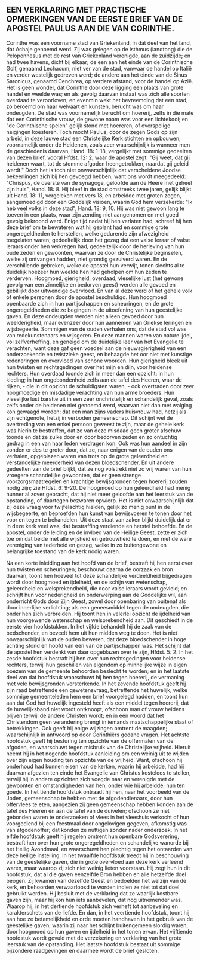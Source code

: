## EEN VERKLARING MET PRACTISCHE OPMERKINGEN VAN DE EERSTE BRIEF VAN DE APOSTEL PAULUS AAN DIE VAN CORINTHE.

Corinthe was een voorname stad van Griekenland, in dat deel van het land, dat Achaje genoemd werd. Zij was gelegen op de isthmus (landtong) die de Peloponnesus met de rest van Griekenland verenigde, aan de zuidzijde; en had twee havens, dicht bij elkaar; de een aan het einde van de Corinthische Golf, genaamd Lechacum, niet ver van de stad, vanwaar de handel op Italië en verder westelijk gedreven werd; de andere aan het einde van de Sinus Saronicus, genaamd Cenchrea, op verdere afstand, voor de handel op Azië. Het is geen wonder, dat Corinthe door deze ligging een plaats van grote handel en weelde was; en als gevolg daarvan instaat was zich alle soorten overdaad te veroorloven; en evenmin wekt het bevreemding dat een stad, zo beroemd om haar welvaart en kunsten, berucht was om haar ondeugden. 
De stad was voornamelijk berucht om hoererij, zelfs in die mate dat een Corinthische vrouw, de gewone naam was voor een lichtekooi; en "de Corinthische spelen" gelijk stond met hoereren, of overspelige neigingen koesteren. Toch mocht Paulus, door de zegen Gods op zijn arbeid, in deze lauwe stad een Christelijke Kerk stichten en opbouwen; voornamelijk onder de Heidenen, zoals zeer waarschijnlijk is wanneer men de geschiedenis daarvan, Hand. 18: 1-18, vergelijkt met sommige gedeelten van dezen brief, vooral Hfdst. 12: 2, waar de apostel zegt: "Gij weet, dat gij heidenen waart, tot de stomme afgoden heengetrokken, naardat gij geleid werdt." Doch het is toch niet onwaarschijnlijk dat verscheidene Joodse bekeerlingen zich bij hen gevoegd hebben, want ons wordt meegedeeld: "Chrispus, de overste van de synagoge, geloofde aan de Heere met geheel zijn huis", Hand. 18: 8. 
Hij bleef in de stad omstreeks twee jaren, gelijk blijkt uit Hand. 18: 11, vergeleken met vers 18, en arbeidde met groten zegen, aangemoedigd door een Goddelijk visioen, waarin God hem verzekerde: "Ik heb veel volks in deze stad", Hand. 18: 9, 10. Hij was niet gewoon lang te toeven in een plaats, waar zijn zending niet aangenomen en met goed gevolg bekroond werd.
Enige tijd nadat hij hen verlaten had, schreef hij hen deze brief om te bewateren wat hij geplant had en sommige grote ongeregeldheden te herstellen, welke gedurende zijn afwezigheid toegelaten waren; gedeeltelijk door het gezag dat een valse leraar of valse leraars onder hen verkregen had, gedeeltelijk door de herleving van hun oude zeden en gewoonten, waarvan ze door de Christelijke beginselen, welke zij ontvangen hadden, niet grondig gezuiverd waren. En de verschillende gebreken, welke de apostel hun verwijt, tonen slechts al te duidelijk hoezeer hun weelde hen had geholpen om hun zeden te verderven. Hoogmoed, gierigheid, overdaad, vleselijke lust (het gewone gevolg van een zinnelijke en bedorven geest) werden alle gevoed en gebillijkt door uitwendige overvloed. En van al deze werd óf het gehele volk óf enkele personen door de apostel beschuldigd. Hun hoogmoed openbaarde zich in hun partijschappen en scheuringen, en de grote ongeregeldheden die ze begingen in de uitoefening van hun geestelijke gaven. En deze ondeugden werden niet alleen gevoed door hun weelderigheid, maar evenzeer door hun aannemen van Griekse leringen en wijsbegeerte. 
Sommigen van de ouden verhalen ons, dat de stad vol was van redekunstenaars en wijsgeren. En deze mannen waren van nature ijdel, vol zelfverheffing, en geneigd om de duidelijke leer van het Evangelie te verachten, want deze gaf geen voedsel aan de nieuwsgierigheid van een onderzoekende en twistzieke geest, en behaagde het oor niet met kunstige redeneringen en overvloed van schone woorden. Hun gierigheid bleek uit hun twisten en rechtsgedingen over het mijn en dijn, voor heidense rechters. Hun overdaad toonde zich in meer dan een opzicht: in hun kleding; in hun ongebondenheid zelfs aan de tafel des Heeren, waar de rijken, - die in dit opzicht de schuldigsten waren, - ook overtraden door zeer hoogmoedige en misdadige verachting van hun arme broeders. Hun vleselijke lust barstte uit in een zeer onchristelijk en schandelijk geval, zoals zelfs onder de heidenen niet genoemd werd, waarvan niet dan met walging kon gewaagd worden: dat een man zijns vaders huisvrouw had, hetzij als zijn echtgenote, hetzij in verboden gemeenschap. Dit schijnt wel de overtreding van een enkel persoon geweest te zijn, maar de gehele kerk was hierin te bestraffen, dat ze van deze misdaad geen groter afschuw toonde en dat ze zulke door en door bedorven zeden en zo ontuchtig gedrag in een van haar leden verdragen kon. Ook was hun aandeel in zijn zonden er des te groter door, dat ze, naar enigen van de ouden ons verhalen, opgeblazen waren van trots op de grote geleerdheid en verstandelijke meerderheid van dezen bloedschender. En uit andere gedeelten van de brief blijkt, dat ze nog volstrekt niet zo vrij waren van hun vroegere schandelijke gewoonten, dat er geen strenge voorzorgsmaatregelen en krachtige bewijsgronden tegen hoererij zouden nodig zijn; zie Hfdst. 6: 9-20. 
De hoogmoed op hun geleerdheid had menig hunner al zover gebracht, dat hij niet meer geloofde aan het leerstuk van de opstanding, of daartegen bezwaren opwierp. Het is niet onwaarschijnlijk dat zij deze vraag voor twijfelachtig hielden, gelijk zo menig punt in de wijsbegeerte, en beproefden hun kunst van bewijsvoeren te tonen door het voor en tegen te behandelen.
Uit deze staat van zaken blijkt duidelijk dat er in deze kerk veel was, dat bestraffing verdiende en herstel behoefde. En de apostel, onder de leiding en de invloed van de Heilige Geest, zette er zich toe om dat beide met alle wijsheid en getrouwheid te doen, en met de ware vereniging van tederheid en gezag, welke in zo buitengewone en belangrijke toestand van de kerk nodig waren. 

Na een korte inleiding aan het hoofd van de brief, bestraft hij hen eerst over hun twisten en scheuringen; beschouwt daarna de oorzaak en bron daarvan, toont hen hoeveel tot deze schandelijke verdeeldheid bijgedragen wordt door hoogmoed en ijdelheid, en de schijn van wetenschap, geleerdheid en welsprekendheid, die door valse leraars wordt gevleid; en schrijft hun voor nederigheid en onderwerping aan de Goddelijke wil, aan onderricht Gods door Zijn Geest, zowel door openbaring van buitenaf als door innerlijke verlichting; als een geneesmiddel tegen de ondeugden, die onder hen zich verbreiden. Hij toont hen in velerlei opzicht de ijdelheid van hun voorgewende wetenschap en welsprekendheid aan. Dit geschiedt in de eerste vier hoofdstukken. 
In het vijfde behandelt hij de zaak van de bedschender, en beveelt hem uit hun midden weg te doen. Het is niet onwaarschijnlijk wat de ouden beweren, dat deze bloedschender in hoge achting stond en hoofd van een van de partijschappen was. Het schijnt dat de apostel hen verdenkt van daar opgeblazen over te zijn, Hfdst.
5: 2. 
In het zesde hoofdstuk bestraft hij hen over hun rechtsgedingen voor heidense rechters, terwijl hun geschillen van eigendom op minnelijke wijze in eigen boezem van de gemeente behoorden beslecht te worden; en in het laatste deel van dat hoofdstuk waarschuwt hij hen tegen hoererij, de vermaning met vele bewijsgronden versterkende. 
In het zevende hoofdstuk geeft hij zijn raad betreffende een gewetensvraag, betreffende het huwelijk, welke sommige gemeenteleden hem een brief voorgelegd hadden, en toont hun aan dat God het huwelijk ingesteld heeft als een middel tegen hoererij, dat de huwelijksband niet wordt ontknoopt, ofschoon man of vrouw heidens blijven terwijl de andere Christen wordt; en in één woord dat het Christendom geen
verandering brengt in iemands maatschappelijke staat of betrekkingen. Ook geeft hij enige wijzingen omtrent de maagden; waarschijnlijk in antwoord op door Corinthiërs gedane vragen.
Het achtste hoofdstuk geeft hij besturing ten opzichte van de offermalen van de afgoden, en waarschuwt tegen misbruik van de Christelijke vrijheid. Hieruit neemt hij in het negende hoofdstuk aanleiding om een weinig uit te wijden over zijn eigen houding ten opzichte van de vrijheid. Want, ofschoon hij onderhoud had kunnen eisen van de kerken, waarin hij arbeidde, had hij daarvan afgezien ten einde het Evangelie van Christus kosteloos te stellen, terwijl hij in andere opzichten zich voegde naar en verenigde met de gewoonten en omstandigheden van hen, onder wie hij arbeidde; hun ten goede. 
In het tiende hoofdstuk ontraadt hij hen, naar het voorbeeld van de Joden, gemeenschap te hebben met de afgodendienaars, door hun offervlees te eten, aangezien zij geen gemeenschap hebben konden aan de tafel des Heeren én aan de tafel van de duivelen; ofschoon ze niet gebonden waren te onderzoeken of vlees in het vleeshuis verkocht of hun voorgediend bij een feestmaal door ongelovigen gegeven, afkomstig was van afgodenoffer; dat konden ze nuttigen zonder nader onderzoek. 
In het elfde hoofdstuk geeft hij regelen omtrent hun openbare Godsverering, bestraft hen over hun grote ongeregeldheden en schandelijke wanorde bij het Heilig Avondmaal, en waarschuwt hen plechtig tegen het ontaarden van deze heilige instelling. 
In het twaalfde hoofdstuk treedt hij in beschouwing van de geestelijke gaven, die in grote overvloed aan deze kerk verleend waren, maar waarop zij zich niet weinig lieten voorstaan. Hij zegt hun in dit hoofdstuk, dat al die gaven eenzelfde Bron hebben en alle hetzelfde doel beogen. Zij kwamen van dezelfde Geest en bedoelden het welzijn van de kerk, en behoorden verwaarloosd te worden indien ze niet tot dat doel gebruikt werden. Hij besluit met de verklaring dat ze waarlijk kostbare gaven zijn, maar hij kon hun iets aanbevelen, dat nog uitnemender was. 
Waarop hij, in het dertiende hoofdstuk zich verheft tot aanbeveling en karakterschets van de liefde. 
En dan, in het veertiende hoofdstuk, toont hij aan hoe ze betamelijkheid en orde moeten handhaven in het gebruik van de geestelijke gaven, waarin zij naar het schijnt buitengemeen slordig waren, door hoogmoed op hun gaven en ijdelheid in het tonen ervan. 
Het vijftiende hoofdstuk wordt gevuld met de verzekering en verklaring van het grote leerstuk van de opstanding. Het laatste hoofdstuk bestaat uit sommige bijzondere raadgevingen en daarmee wordt de brief gesloten.


